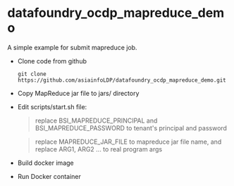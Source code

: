 # datafoundry_ocdp_mapreduce_demo

A simple example for submit mapreduce job.

- Clone code from github
   ```
   git clone https://github.com/asiainfoLDP/datafoundry_ocdp_mapreduce_demo.git
   ```
- Copy MapReduce jar file to jars/ directory

- Edit scripts/start.sh file:
  > replace BSI_MAPREDUCE_PRINCIPAL and BSI_MAPREDUCE_PASSWORD to tenant's principal and password

  > replace MAPREDUCE_JAR_FILE to mapreduce jar file name, and replace ARG1, ARG2 ... to real program args

- Build docker image

- Run Docker container